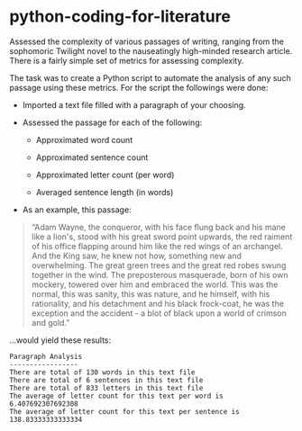 # python-coding-for-literature



Assessed the complexity of various passages of writing, ranging from the sophomoric Twilight novel to the nauseatingly high-minded research article. There is a fairly simple set of metrics for assessing complexity.

The task was to create a Python script to automate the analysis of any such passage using these metrics. For the script the followings were done:

* Imported a text file filled with a paragraph of your choosing.

* Assessed the passage for each of the following:

  * Approximated word count

  * Approximated sentence count

  * Approximated letter count (per word)

  * Averaged sentence length (in words)

* As an example, this passage:

> “Adam Wayne, the conqueror, with his face flung back and his mane like a lion's, stood with his great sword point upwards, the red raiment of his office flapping around him like the red wings of an archangel. And the King saw, he knew not how, something new and overwhelming. The great green trees and the great red robes swung together in the wind. The preposterous masquerade, born of his own mockery, towered over him and embraced the world. This was the normal, this was sanity, this was nature, and he himself, with his rationality, and his detachment and his black frock-coat, he was the exception and the accident - a blot of black upon a world of crimson and gold.”

...would yield these results:

```
Paragraph Analysis
-----------------
There are total of 130 words in this text file
There are total of 6 sentences in this text file
There are total of 833 letters in this text file
The average of letter count for this text per word is 6.407692307692308
The average of letter count for this text per sentence is 138.83333333333334

```

